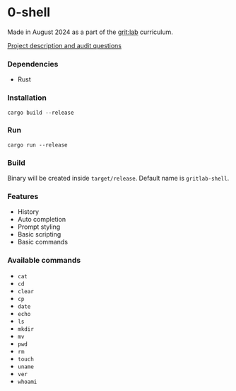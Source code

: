 # 0-shell

Made in August 2024 as a part of the [grit:lab](https://gritlab.ax/) curriculum.

[Project description and audit questions](https://github.com/01-edu/public/tree/master/subjects/0-shell)

### Dependencies
- Rust

### Installation
`cargo build --release`

### Run
`cargo run --release`

### Build
Binary will be created inside `target/release`. Default name is `gritlab-shell`.

### Features
- History
- Auto completion
- Prompt styling
- Basic scripting
- Basic commands

### Available commands
- `cat`
- `cd`
- `clear`
- `cp`
- `date`
- `echo`
- `ls`
- `mkdir`
- `mv`
- `pwd`
- `rm`
- `touch`
- `uname`
- `ver`
- `whoami`

